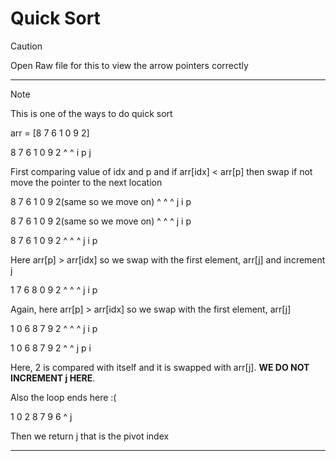 # Quick Sort

> [!CAUTION]
> Open Raw file for this to view the arrow pointers correctly

---

> [!NOTE]
> This is one of the ways to do quick sort

arr = [8 7 6 1 0 9 2]

8 7 6 1 0 9 2
^           ^
i           p
j

First comparing value of idx and p and if arr[idx] < arr[p] then swap if not move the pointer to the next location

8 7 6 1 0 9 2(same so we move on)
^  ^        ^
j  i        p

8 7 6 1 0 9 2(same so we move on)
^   ^       ^
j   i       p

8 7 6 1 0 9 2
^     ^     ^
j     i     p

Here arr[p] > arr[idx] so we swap with the first element, arr[j] and increment j


1 7 6 8 0 9 2
  ^     ^   ^
  j     i   p


Again, here arr[p] > arr[idx] so we swap with the first element, arr[j]

1 0 6 8 7 9 2
    ^     ^ ^
    j     i p

1 0 6 8 7 9 2
    ^       ^
    j       p
            i

Here, 2 is compared with itself and it is swapped with arr[j]. **WE DO NOT INCREMENT j HERE**.

Also the loop ends here :(

1 0 2 8 7 9 6
    ^
    j

Then we return j that is the pivot index

---
